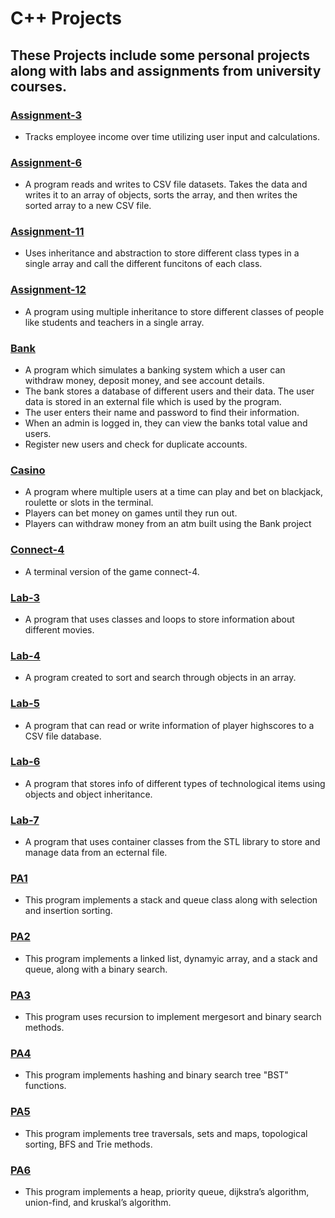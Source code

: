 # C++ Projects
## These Projects include some personal projects along with labs and assignments from university courses.

### [Assignment-3](Assignment-3)
- Tracks employee income over time utilizing user input and calculations.

### [Assignment-6](Assignment-6)
- A program reads and writes to CSV file datasets. Takes the data and writes it to an array of objects, sorts the array, and then writes the sorted array to a new CSV file.

### [Assignment-11](Assignment-11)
- Uses inheritance and abstraction to store different class types in a single array and call the different funcitons of each class.

### [Assignment-12](Assignment-12)
- A program using multiple inheritance to store different classes of people like students and teachers in a single array.

### [Bank](Bank)
- A program which simulates a banking system which a user can withdraw money, deposit money, and see account details. 
-	The bank stores a database of different users and their data. The user data is stored in an external file which is used by the program.
-	The user enters their name and password to find their information. 
-	When an admin is logged in, they can view the banks total value and users.
-	Register new users and check for duplicate accounts.

### [Casino](Casino)
- A program where multiple users at a time can play and bet on blackjack, roulette or slots in the terminal.
- Players can bet money on games until they run out.
- Players can withdraw money from an atm built using the Bank project
  
### [Connect-4](Connect-4)
- A terminal version of the game connect-4.

### [Lab-3](Lab-3)
- A program that uses classes and loops to store information about different movies.

### [Lab-4](Lab-4)
- A program created to sort and search through objects in an array.

### [Lab-5](Lab-5)
- A program that can read or write information of player highscores to a CSV file database.

### [Lab-6](Lab-6)
- A program that stores info of different types of technological items using objects and object inheritance.

### [Lab-7](Lab-7)
- A program that uses container classes from the STL library to store and manage data from an ecternal file.

### [PA1](PA1)
- This program implements a stack and queue class along with selection and insertion sorting.

### [PA2](PA2)
- This program implements a linked list, dynamyic array, and a stack and queue, along with a binary search.

### [PA3](PA3)
- This program uses recursion to implement mergesort and binary search methods.

### [PA4](PA4)
- This program implements hashing and binary search tree "BST" functions.

### [PA5](PA)
- This program implements tree traversals, sets and maps, topological sorting, BFS and Trie methods.
  
### [PA6](P6)
- This program implements a heap, priority queue, dijkstra’s algorithm, union-find, and kruskal’s algorithm.






